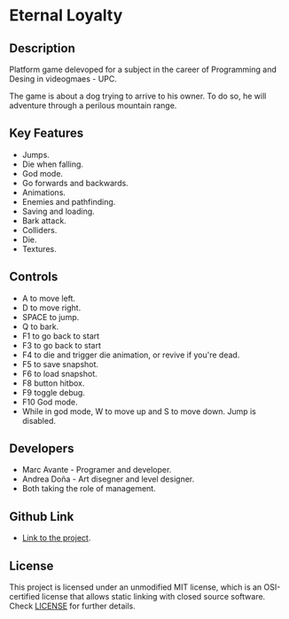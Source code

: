 # Eternal Loyalty

## Description

Platform game delevoped for a subject in the career of Programming and Desing in videogmaes - UPC. 

The game is about a dog trying to arrive to his owner. To do so, he will adventure through a perilous mountain range.

## Key Features

 - Jumps.
 - Die when falling.
 - God mode.
 - Go forwards and backwards.
 - Animations.
 - Enemies and pathfinding.
 - Saving and loading.
 - Bark attack.
 - Colliders.
 - Die.
 - Textures.
 
## Controls

 - A to move left.
 - D to move right.
 - SPACE to jump.
 - Q to bark.
 - F1 to go back to start
 - F3 to go back to start
 - F4 to die and trigger die animation, or revive if you're dead.
 - F5 to save snapshot.
 - F6 to load snapshot.
 - F8 button hitbox.
 - F9 toggle debug.
 - F10 God mode.
 - While in god mode, W to move up and S to move down. Jump is disabled.

## Developers

 - Marc Avante - Programer and developer.
 - Andrea Doña - Art disegner and level designer.
 - Both taking the role of management.

## Github Link

 - [Link to the project](https://github.com/MarcoXAvante/EternalLoyalty).

## License

This project is licensed under an unmodified MIT license, which is an OSI-certified license that allows static linking with closed source software. Check [LICENSE](LICENSE) for further details.

